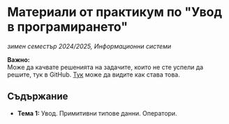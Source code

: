# Материали от практикум по "Увод в програмирането"
*зимен семестър 2024/2025, Информационни системи*

**Важно:** </br>
Може да качвате решенията на задачите, които не сте успели да решите, тук в GitHub. [Тук](github_tasks_forking.md) може да видите как става това.
</br>

## Съдържание

- **Тема 1:** Увод. Примитивни типове данни. Оператори.
